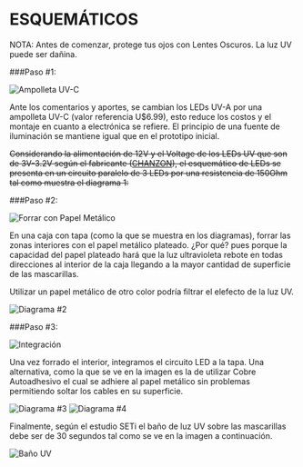 # ESQUEMÁTICOS

NOTA: Antes de comenzar, protege tus ojos con Lentes Oscuros. La luz UV puede ser dañina.

###Paso #1:

![Ampolleta UV-C](materiales/uvc.jpg)

Ante los comentarios y aportes, se cambian los LEDs UV-A por una ampolleta UV-C (valor referencia U$6.99), esto reduce los costos y el montaje en cuanto a electrónica se refiere. El principio de una fuente de iluminación se mantiene igual que en el prototipo inicial.

~~Considerando la alimentación de 12V y el Voltage de los LEDs UV que son de 3V-3.2V según el fabricante ([CHANZON](https://www.amazon.com/stores/Chanzon/Chanzon/page/ED49B7ED-839C-4128-ADC6-BD5D12919F6A)), el esquemático de LEDs se presenta en un circuito paralelo de 3 LEDs por una resistencia de 150Ohm tal como muestra el diagrama 1:~~

###Paso #2:

![Forrar con Papel Metálico](img/02.jpeg)

En una caja con tapa (como la que se muestra en los diagramas), forrar las zonas interiores con el papel metálico plateado. ¿Por qué? pues porque la capacidad del papel plateado hará que la luz ultravioleta rebote en todas direcciones al interior de la caja llegando a la mayor cantidad de superficie de las mascarillas.

Utilizar un papel metálico de otro color podría filtrar el elefecto de la luz UV.

![Diagrama #2](figs/paso_1.svg)

###Paso #3:

![Integración](img/00.jpeg)

Una vez forrado el interior, integramos el circuito LED a la tapa. Una alternativa, como la que se ve en la imagen es la de utilizar Cobre Autoadhesivo el cual se adhiere al papel metálico sin problemas permitiendo soltar los cables en su superficie.

![Diagrama #3](figs/paso_2.svg)
![Diagrama #4](figs/paso_3.svg)

Finalmente, según el estudio SETi el baño de luz UV sobre las mascarillas debe ser de 30 segundos tal como se ve en la imagen a continuación.

![Baño UV](img/04.jpeg)

